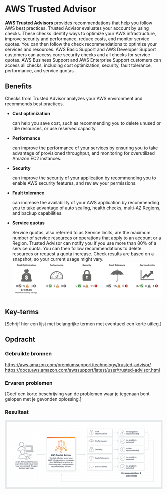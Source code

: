# AWS Trusted Advisor
**AWS Trusted Advisors** provides recommendations that help you follow AWS best practices. Trusted Advisor evaluates your account by using checks. These checks identify ways to optimize your AWS infrastructure, improve security and performance, reduce costs, and monitor service quotas. You can then follow the check recommendations to optimize your services and resources.
AWS Basic Support and AWS Developer Support customers can access core security checks and all checks for service quotas. AWS Business Support and AWS Enterprise Support customers can access all checks, including cost optimization, security, fault tolerance, performance, and service quotas.

## Benefits
Checks from Trusted Advisor analyzes your AWS environment and recommends best practices.
* **Cost optimization**
 
   can help you save cost, such as recommending you to delete unused or idle resources, or use reserved capacity.
* **Performance**

  can improve the performance of your services by ensuring you to take advantage of provisioned throughput, and monitoring for overutilized Amazon EC2 instances.
* **Security**

  can improve the security of your application by recommending you to enable AWS security features, and review your permissions.
* **Fault tolerance**

  can increase the availability of your AWS application by recommending you  to take advantage of auto scaling, health checks, multi-AZ Regions, and backup capabilities.
* **Service quotas**

  Service quotas, also referred to as Service limits, are the maximum number of service resources or operations that apply to an account or a Region. Trusted Advisor can notify you if you use more than 80% of a service quota. You can then follow recommendations to delete resources or request a quota increase. Check results are based on a snapshot, so your current usage might vary.
  ![TrustedAdvisor](/00_includes/Cloud/TrustedAdvisorbestpracticechecks.png)

## Key-terms
[Schrijf hier een lijst met belangrijke termen met eventueel een korte uitleg.]

## Opdracht
### Gebruikte bronnen
https://aws.amazon.com/premiumsupport/technology/trusted-advisor/
https://docs.aws.amazon.com/awssupport/latest/user/trusted-advisor.html

### Ervaren problemen
[Geef een korte beschrijving van de problemen waar je tegenaan bent gelopen met je gevonden oplossing.]

### Resultaat

![Trustedadvisorwork](/00_includes/Cloud/AWStrustedadvisor.png)

